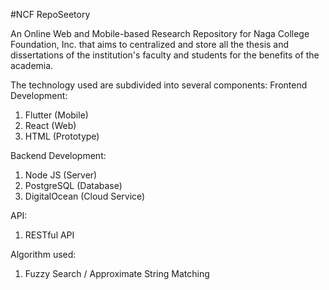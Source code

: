 #NCF RepoSeetory

An Online Web and Mobile-based Research Repository for Naga College Foundation, Inc. that aims to centralized and store all the thesis and dissertations of the institution's faculty and students for the benefits of the academia.

The technology used are subdivided into several components:
Frontend Development:
1. Flutter (Mobile)
2. React (Web)
3. HTML (Prototype)

Backend Development:
1. Node JS (Server)
2. PostgreSQL (Database)
3. DigitalOcean (Cloud Service)

API:
1. RESTful API

Algorithm used:
1. Fuzzy Search / Approximate String Matching
